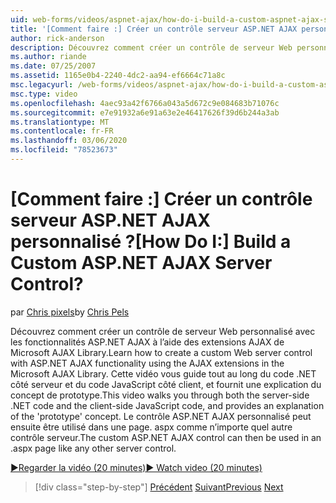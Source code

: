 ```yaml
---
uid: web-forms/videos/aspnet-ajax/how-do-i-build-a-custom-aspnet-ajax-server-control
title: '[Comment faire :] Créer un contrôle serveur ASP.NET AJAX personnalisé ? | Microsoft Docs'
author: rick-anderson
description: Découvrez comment créer un contrôle de serveur Web personnalisé avec les fonctionnalités ASP.NET AJAX à l’aide des extensions AJAX de Microsoft AJAX Library. Cette vidéo vous guide...
ms.author: riande
ms.date: 07/25/2007
ms.assetid: 1165e0b4-2240-4dc2-aa94-ef6664c71a8c
msc.legacyurl: /web-forms/videos/aspnet-ajax/how-do-i-build-a-custom-aspnet-ajax-server-control
msc.type: video
ms.openlocfilehash: 4aec93a42f6766a043a5d672c9e084683b71076c
ms.sourcegitcommit: e7e91932a6e91a63e2e46417626f39d6b244a3ab
ms.translationtype: MT
ms.contentlocale: fr-FR
ms.lasthandoff: 03/06/2020
ms.locfileid: "78523673"
---
```

# <a name="how-do-i-build-a-custom-aspnet-ajax-server-control"></a><span data-ttu-id="a42b6-105">[Comment faire :] Créer un contrôle serveur ASP.NET AJAX personnalisé ?</span><span class="sxs-lookup"><span data-stu-id="a42b6-105">[How Do I:] Build a Custom ASP.NET AJAX Server Control?</span></span>

<span data-ttu-id="a42b6-106">par [Chris pixels](https://twitter.com/chrispels)</span><span class="sxs-lookup"><span data-stu-id="a42b6-106">by [Chris Pels](https://twitter.com/chrispels)</span></span>

<span data-ttu-id="a42b6-107">Découvrez comment créer un contrôle de serveur Web personnalisé avec les fonctionnalités ASP.NET AJAX à l’aide des extensions AJAX de Microsoft AJAX Library.</span><span class="sxs-lookup"><span data-stu-id="a42b6-107">Learn how to create a custom Web server control with ASP.NET AJAX functionality using the AJAX extensions in the Microsoft AJAX Library.</span></span> <span data-ttu-id="a42b6-108">Cette vidéo vous guide tout au long du code .NET côté serveur et du code JavaScript côté client, et fournit une explication du concept de prototype.</span><span class="sxs-lookup"><span data-stu-id="a42b6-108">This video walks you through both the server-side .NET code and the client-side JavaScript code, and provides an explanation of the 'prototype' concept.</span></span> <span data-ttu-id="a42b6-109">Le contrôle ASP.NET AJAX personnalisé peut ensuite être utilisé dans une page. aspx comme n’importe quel autre contrôle serveur.</span><span class="sxs-lookup"><span data-stu-id="a42b6-109">The custom ASP.NET AJAX control can then be used in an .aspx page like any other server control.</span></span>

[<span data-ttu-id="a42b6-110">&#9654;Regarder la vidéo (20 minutes)</span><span class="sxs-lookup"><span data-stu-id="a42b6-110">&#9654; Watch video (20 minutes)</span></span>](https://channel9.msdn.com/Blogs/ASP-NET-Site-Videos/how-do-i-build-a-custom-aspnet-ajax-server-control)

> [!div class="step-by-step"]
> <span data-ttu-id="a42b6-111">[Précédent](how-do-i-debug-aspnet-ajax-applications-using-visual-studio-2005.md)
> [Suivant](how-do-i-use-javascript-to-refresh-an-aspnet-ajax-updatepanel.md)</span><span class="sxs-lookup"><span data-stu-id="a42b6-111">[Previous](how-do-i-debug-aspnet-ajax-applications-using-visual-studio-2005.md)
[Next](how-do-i-use-javascript-to-refresh-an-aspnet-ajax-updatepanel.md)</span></span>
